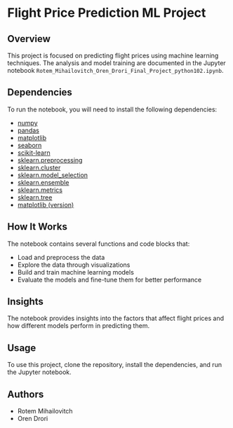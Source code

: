 # Flight Price Prediction ML Project

## Overview
This project is focused on predicting flight prices using machine learning techniques. The analysis and model training are documented in the Jupyter notebook `Rotem_Mihailovitch_Oren_Drori_Final_Project_python102.ipynb`.

## Dependencies
To run the notebook, you will need to install the following dependencies:
- [numpy](https://numpy.org/doc/)
- [pandas](https://pandas.pydata.org/docs/)
- [matplotlib](https://matplotlib.org/stable/contents.html)
- [seaborn](https://seaborn.pydata.org/)
- [scikit-learn](https://scikit-learn.org/stable/documentation.html)
- [sklearn.preprocessing](https://scikit-learn.org/stable/modules/preprocessing.html)
- [sklearn.cluster](https://scikit-learn.org/stable/modules/clustering.html)
- [sklearn.model_selection](https://scikit-learn.org/stable/modules/classes.html)
- [sklearn.ensemble](https://scikit-learn.org/stable/modules/classes.html)
- [sklearn.metrics](https://scikit-learn.org/stable/modules/classes.html)
- [sklearn.tree](https://scikit-learn.org/stable/modules/classes.html)
- [matplotlib (version)](https://matplotlib.org/stable/users/installing.html)

## How It Works
The notebook contains several functions and code blocks that:
- Load and preprocess the data
- Explore the data through visualizations
- Build and train machine learning models
- Evaluate the models and fine-tune them for better performance
  

## Insights
The notebook provides insights into the factors that affect flight prices and how different models perform in predicting them.

## Usage
To use this project, clone the repository, install the dependencies, and run the Jupyter notebook.

## Authors
- Rotem Mihailovitch
- Oren Drori
